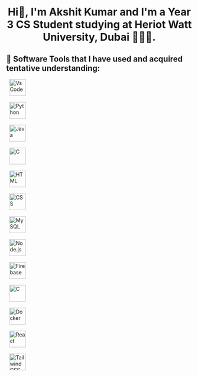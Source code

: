 <h1 align="center">Hi👋, I'm Akshit Kumar and I'm a Year 3 CS Student studying at Heriot Watt University, Dubai 🧑🏻‍💻.</h1>

<p align="left"></p>



<h2> 🚀&nbsp;Software Tools that I have used and acquired tentative understanding:</h2>

<p align="left">

  <img src="https://cdn.jsdelivr.net/gh/devicons/devicon/icons/vscode/vscode-original.svg" alt="VsCode" width="45" height="45"/>

  <img src="https://cdn.jsdelivr.net/gh/devicons/devicon/icons/python/python-original.svg" alt="Python" width="45" height="45"/>

  <img src="https://cdn.jsdelivr.net/gh/devicons/devicon/icons/java/java-original.svg" alt="Java" width="45" height="45"/>

  <img src="https://cdn.jsdelivr.net/gh/devicons/devicon/icons/c/c-original.svg" alt="C" width="45" height="45"/>

  <img src="https://cdn.jsdelivr.net/gh/devicons/devicon/icons/html5/html5-original.svg" alt="HTML" width="45" height="45"/>

  <img src="https://cdn.jsdelivr.net/gh/devicons/devicon/icons/css3/css3-original.svg" alt="CSS" width="45" height="45"/>

  <img src="https://cdn.jsdelivr.net/gh/devicons/devicon@latest/icons/mysql/mysql-original-wordmark.svg" alt="MySQL" width="45" height="45"/>

  <img src="https://cdn.jsdelivr.net/gh/devicons/devicon@latest/icons/nodejs/nodejs-original.svg" alt="Node.js" width="45" height="45"/> 

  <img src="https://cdn.jsdelivr.net/gh/devicons/devicon@latest/icons/firebase/firebase-original.svg" alt="Firebase" width="45" height="45"/>

  <img src="https://cdn.jsdelivr.net/gh/devicons/devicon@latest/icons/c/c-original.svg" alt="C" width="45" height="45"/>

  <img src="https://cdn.jsdelivr.net/gh/devicons/devicon@latest/icons/docker/docker-original.svg" alt="Docker" width="45" height="45" />

  <img src="https://cdn.jsdelivr.net/gh/devicons/devicon@latest/icons/react/react-original.svg" alt="React" width="45" height="45"/>

  <img src="https://cdn.jsdelivr.net/gh/devicons/devicon@latest/icons/tailwindcss/tailwindcss-original.svg" alt="TailwindCSS" width="45" height="45"/>

         

  

</p>
